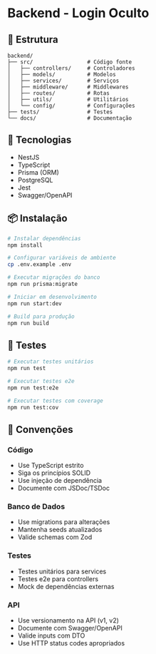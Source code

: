 # Backend - Login Oculto

## 📁 Estrutura

```
backend/
├── src/                 # Código fonte
│   ├── controllers/     # Controladores
│   ├── models/          # Modelos
│   ├── services/        # Serviços
│   ├── middleware/      # Middlewares
│   ├── routes/          # Rotas
│   ├── utils/           # Utilitários
│   └── config/          # Configurações
├── tests/               # Testes
└── docs/                # Documentação
```

## 🚀 Tecnologias

- NestJS
- TypeScript
- Prisma (ORM)
- PostgreSQL
- Jest
- Swagger/OpenAPI

## 📦 Instalação

```bash
# Instalar dependências
npm install

# Configurar variáveis de ambiente
cp .env.example .env

# Executar migrações do banco
npm run prisma:migrate

# Iniciar em desenvolvimento
npm run start:dev

# Build para produção
npm run build
```

## 🧪 Testes

```bash
# Executar testes unitários
npm run test

# Executar testes e2e
npm run test:e2e

# Executar testes com coverage
npm run test:cov
```

## 📝 Convenções

### Código

- Use TypeScript estrito
- Siga os princípios SOLID
- Use injeção de dependência
- Documente com JSDoc/TSDoc

### Banco de Dados

- Use migrations para alterações
- Mantenha seeds atualizados
- Valide schemas com Zod

### Testes

- Testes unitários para services
- Testes e2e para controllers
- Mock de dependências externas

### API

- Use versionamento na API (v1, v2)
- Documente com Swagger/OpenAPI
- Valide inputs com DTO
- Use HTTP status codes apropriados
